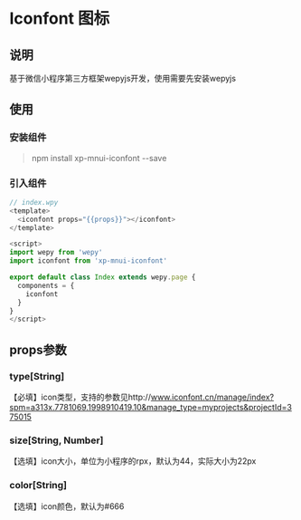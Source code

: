 # Iconfont 图标

## 说明

基于微信小程序第三方框架wepyjs开发，使用需要先安装wepyjs

## 使用

### 安装组件

> npm install xp-mnui-iconfont --save

### 引入组件

```js
// index.wpy
<template>
  <iconfont props="{{props}}"></iconfont>
</template>

<script>
import wepy from 'wepy'
import iconfont from 'xp-mnui-iconfont'

export default class Index extends wepy.page {
  components = {
    iconfont
  }
}
</script>
```

## props参数

### type[String]

【必填】icon类型，支持的参数见http://www.iconfont.cn/manage/index?spm=a313x.7781069.1998910419.10&manage_type=myprojects&projectId=375015

### size[String, Number]

【选填】icon大小，单位为小程序的rpx，默认为44，实际大小为22px

### color[String]

【选填】icon颜色，默认为#666
